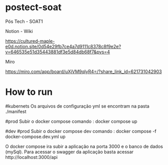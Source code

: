 # postect-soat

Pós Tech - SOAT1

Notion - Wiki

https://cultured-maple-e0d.notion.site/0d54e29fb7ce4a7d9111c8378c8f9e2e?v=646535e51d35443881df3e5d84db68f7&pvs=4

Miro 

https://miro.com/app/board/uXjVM9qlyR4=/?share_link_id=621731042903


# How to run

#kubernets
Os arquivos de configuração yml se encontram na pasta ./manifest

#prod
Subir o docker compose 
comando : docker compose up

#dev
#prod
Subir o docker compose dev
comando : docker compose -f docker-compose.dev.yml up


O docker compose ira subir a aplicação na porta 3000 e o banco de dados (mySql).
Para acessar o swagger da aplicação basta acessar http://localhost:3000/api

